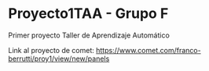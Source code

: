 # Proyecto1TAA - Grupo F
Primer proyecto Taller de Aprendizaje Automático

Link al proyecto de comet:
https://www.comet.com/franco-berrutti/proy1/view/new/panels
